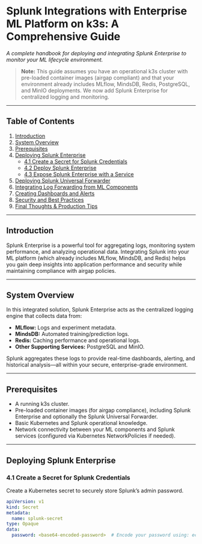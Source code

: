 # Splunk Integrations with Enterprise ML Platform on k3s: A Comprehensive Guide

_A complete handbook for deploying and integrating Splunk Enterprise to monitor your ML lifecycle environment._

> **Note:** This guide assumes you have an operational k3s cluster with pre-loaded container images (airgap compliant) and that your environment already includes MLflow, MindsDB, Redis, PostgreSQL, and MinIO deployments. We now add Splunk Enterprise for centralized logging and monitoring.

---

## Table of Contents

1. [Introduction](#introduction)
2. [System Overview](#system-overview)
3. [Prerequisites](#prerequisites)
4. [Deploying Splunk Enterprise](#deploying-splunk-enterprise)
   - [4.1 Create a Secret for Splunk Credentials](#41-create-a-secret-for-splunk-credentials)
   - [4.2 Deploy Splunk Enterprise](#42-deploy-splunk-enterprise)
   - [4.3 Expose Splunk Enterprise with a Service](#43-expose-splunk-enterprise-with-a-service)
5. [Deploying Splunk Universal Forwarder](#deploying-splunk-universal-forwarder)
6. [Integrating Log Forwarding from ML Components](#integrating-log-forwarding-from-ml-components)
7. [Creating Dashboards and Alerts](#creating-dashboards-and-alerts)
8. [Security and Best Practices](#security-and-best-practices)
9. [Final Thoughts & Production Tips](#final-thoughts--production-tips)

---

## Introduction

Splunk Enterprise is a powerful tool for aggregating logs, monitoring system performance, and analyzing operational data. Integrating Splunk into your ML platform (which already includes MLflow, MindsDB, and Redis) helps you gain deep insights into application performance and security while maintaining compliance with airgap policies.

---

## System Overview

In this integrated solution, Splunk Enterprise acts as the centralized logging engine that collects data from:

- **MLflow:** Logs and experiment metadata.
- **MindsDB:** Automated training/prediction logs.
- **Redis:** Caching performance and operational logs.
- **Other Supporting Services:** PostgreSQL and MinIO.

Splunk aggregates these logs to provide real-time dashboards, alerting, and historical analysis—all within your secure, enterprise-grade environment.

---

## Prerequisites

- A running k3s cluster.
- Pre-loaded container images (for airgap compliance), including Splunk Enterprise and optionally the Splunk Universal Forwarder.
- Basic Kubernetes and Splunk operational knowledge.
- Network connectivity between your ML components and Splunk services (configured via Kubernetes NetworkPolicies if needed).

---

## Deploying Splunk Enterprise

### 4.1 Create a Secret for Splunk Credentials

Create a Kubernetes secret to securely store Splunk’s admin password.

```yaml
apiVersion: v1
kind: Secret
metadata:
  name: splunk-secret
type: Opaque
data:
  password: <base64-encoded-password>  # Encode your password using: echo -n "YourPassword" | base64